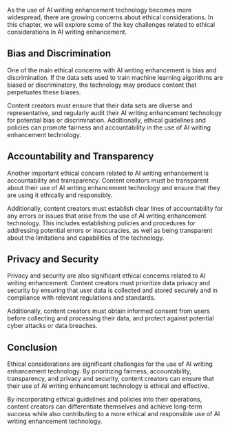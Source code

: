 
As the use of AI writing enhancement technology becomes more widespread, there are growing concerns about ethical considerations. In this chapter, we will explore some of the key challenges related to ethical considerations in AI writing enhancement.

Bias and Discrimination
-----------------------

One of the main ethical concerns with AI writing enhancement is bias and discrimination. If the data sets used to train machine learning algorithms are biased or discriminatory, the technology may produce content that perpetuates these biases.

Content creators must ensure that their data sets are diverse and representative, and regularly audit their AI writing enhancement technology for potential bias or discrimination. Additionally, ethical guidelines and policies can promote fairness and accountability in the use of AI writing enhancement technology.

Accountability and Transparency
-------------------------------

Another important ethical concern related to AI writing enhancement is accountability and transparency. Content creators must be transparent about their use of AI writing enhancement technology and ensure that they are using it ethically and responsibly.

Additionally, content creators must establish clear lines of accountability for any errors or issues that arise from the use of AI writing enhancement technology. This includes establishing policies and procedures for addressing potential errors or inaccuracies, as well as being transparent about the limitations and capabilities of the technology.

Privacy and Security
--------------------

Privacy and security are also significant ethical concerns related to AI writing enhancement. Content creators must prioritize data privacy and security by ensuring that user data is collected and stored securely and in compliance with relevant regulations and standards.

Additionally, content creators must obtain informed consent from users before collecting and processing their data, and protect against potential cyber attacks or data breaches.

Conclusion
----------

Ethical considerations are significant challenges for the use of AI writing enhancement technology. By prioritizing fairness, accountability, transparency, and privacy and security, content creators can ensure that their use of AI writing enhancement technology is ethical and effective.

By incorporating ethical guidelines and policies into their operations, content creators can differentiate themselves and achieve long-term success while also contributing to a more ethical and responsible use of AI writing enhancement technology.

